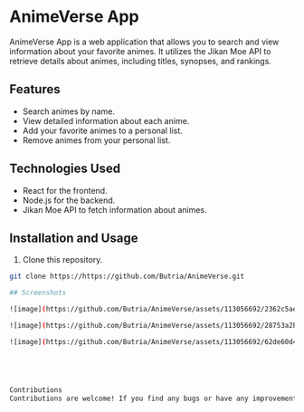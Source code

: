 # AnimeVerse App

AnimeVerse App is a web application that allows you to search and view information about your favorite animes. It utilizes the Jikan Moe API to retrieve details about animes, including titles, synopses, and rankings.

## Features

- Search animes by name.
- View detailed information about each anime.
- Add your favorite animes to a personal list.
- Remove animes from your personal list.

## Technologies Used

- React for the frontend.
- Node.js for the backend.
- Jikan Moe API to fetch information about animes.

## Installation and Usage

1. Clone this repository.

```bash
git clone https://https://github.com/Butria/AnimeVerse.git

## Screenshots

![image](https://github.com/Butria/AnimeVerse/assets/113056692/2362c5ae-4c77-405a-83c1-7d9769d65647)

![image](https://github.com/Butria/AnimeVerse/assets/113056692/28753a2b-60f9-4fb6-9739-b7a2fbfd3873)

![image](https://github.com/Butria/AnimeVerse/assets/113056692/62de60d4-ab3a-4ef6-9e77-c2ecf13bd323)





Contributions
Contributions are welcome! If you find any bugs or have any improvements, please create an issue or submit a pull request.
